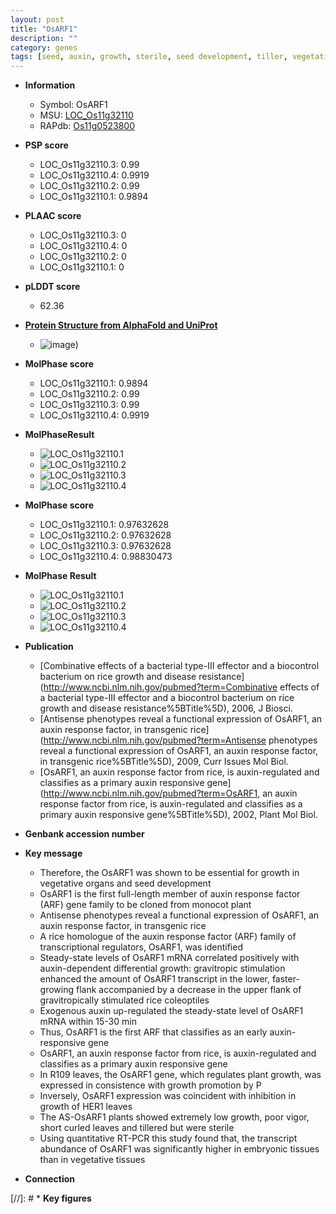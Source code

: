 ```yaml
---
layout: post
title: "OsARF1"
description: ""
category: genes
tags: [seed, auxin, growth, sterile, seed development, tiller, vegetative]
---
```


* **Information**  
    + Symbol: OsARF1  
    + MSU: [LOC_Os11g32110](http://rice.plantbiology.msu.edu/cgi-bin/ORF_infopage.cgi?orf=LOC_Os11g32110)  
    + RAPdb: [Os11g0523800](http://rapdb.dna.affrc.go.jp/viewer/gbrowse_details/irgsp1?name=Os11g0523800)  

* **PSP score**  
    + LOC_Os11g32110.3: 0.99 
    + LOC_Os11g32110.4: 0.9919 
    + LOC_Os11g32110.2: 0.99 
    + LOC_Os11g32110.1: 0.9894 

* **PLAAC score**  
    + LOC_Os11g32110.3: 0 
    + LOC_Os11g32110.4: 0 
    + LOC_Os11g32110.2: 0 
    + LOC_Os11g32110.1: 0 

* **pLDDT score**
    + 62.36

* **[Protein Structure from AlphaFold and UniProt](https://www.uniprot.org/uniprotkb/Q2R3F5/entry#structure)**
    + ![image](https://ricepsp.github.io/images/Q2/AF-Q2R3F5-F1.png))

* **MolPhase score**
    + LOC_Os11g32110.1: 0.9894
    + LOC_Os11g32110.2: 0.99
    + LOC_Os11g32110.3: 0.99
    + LOC_Os11g32110.4: 0.9919

* **MolPhaseResult**
    + ![LOC_Os11g32110.1](https://ricepsp.github.io/pictures/LOC_Os11g/LOC_Os11g32110.1.png)
    + ![LOC_Os11g32110.2](https://ricepsp.github.io/pictures/LOC_Os11g/LOC_Os11g32110.2.png)
    + ![LOC_Os11g32110.3](https://ricepsp.github.io/pictures/LOC_Os11g/LOC_Os11g32110.3.png)
    + ![LOC_Os11g32110.4](https://ricepsp.github.io/pictures/LOC_Os11g/LOC_Os11g32110.4.png)

* **MolPhase score**
    + LOC_Os11g32110.1: 0.97632628
    + LOC_Os11g32110.2: 0.97632628
    + LOC_Os11g32110.3: 0.97632628
    + LOC_Os11g32110.4: 0.98830473

* **MolPhase Result**
    + ![LOC_Os11g32110.1](https://304243504.github.io/Pictures/LOC_Os11g/LOC_Os11g32110.1.png)
    + ![LOC_Os11g32110.2](https://304243504.github.io/Pictures/LOC_Os11g/LOC_Os11g32110.2.png)
    + ![LOC_Os11g32110.3](https://304243504.github.io/Pictures/LOC_Os11g/LOC_Os11g32110.3.png)
    + ![LOC_Os11g32110.4](https://304243504.github.io/Pictures/LOC_Os11g/LOC_Os11g32110.4.png)

* **Publication**  
    + [Combinative effects of a bacterial type-III effector and a biocontrol bacterium on rice growth and disease resistance](http://www.ncbi.nlm.nih.gov/pubmed?term=Combinative effects of a bacterial type-III effector and a biocontrol bacterium on rice growth and disease resistance%5BTitle%5D), 2006, J Biosci.
    + [Antisense phenotypes reveal a functional expression of OsARF1, an auxin response factor, in transgenic rice](http://www.ncbi.nlm.nih.gov/pubmed?term=Antisense phenotypes reveal a functional expression of OsARF1, an auxin response factor, in transgenic rice%5BTitle%5D), 2009, Curr Issues Mol Biol.
    + [OsARF1, an auxin response factor from rice, is auxin-regulated and classifies as a primary auxin responsive gene](http://www.ncbi.nlm.nih.gov/pubmed?term=OsARF1, an auxin response factor from rice, is auxin-regulated and classifies as a primary auxin responsive gene%5BTitle%5D), 2002, Plant Mol Biol.

* **Genbank accession number**  

* **Key message**  
    + Therefore, the OsARF1 was shown to be essential for growth in vegetative organs and seed development
    + OsARF1 is the first full-length member of auxin response factor (ARF) gene family to be cloned from monocot plant
    + Antisense phenotypes reveal a functional expression of OsARF1, an auxin response factor, in transgenic rice
    + A rice homologue of the auxin response factor (ARF) family of transcriptional regulators, OsARF1, was identified
    + Steady-state levels of OsARF1 mRNA correlated positively with auxin-dependent differential growth: gravitropic stimulation enhanced the amount of OsARF1 transcript in the lower, faster-growing flank accompanied by a decrease in the upper flank of gravitropically stimulated rice coleoptiles
    + Exogenous auxin up-regulated the steady-state level of OsARF1 mRNA within 15-30 min
    + Thus, OsARF1 is the first ARF that classifies as an early auxin-responsive gene
    + OsARF1, an auxin response factor from rice, is auxin-regulated and classifies as a primary auxin responsive gene
    + In R109 leaves, the OsARF1 gene, which regulates plant growth, was expressed in consistence with growth promotion by P
    + Inversely, OsARF1 expression was coincident with inhibition in growth of HER1 leaves
    + The AS-OsARF1 plants showed extremely low growth, poor vigor, short curled leaves and tillered but were sterile
    + Using quantitative RT-PCR this study found that, the transcript abundance of OsARF1 was significantly higher in embryonic tissues than in vegetative tissues

* **Connection**  

[//]: # * **Key figures**  


